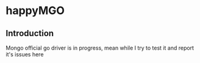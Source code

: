 # happyMGO
## Introduction
Mongo official go driver is in progress, mean while I try to test it and report it's issues here
